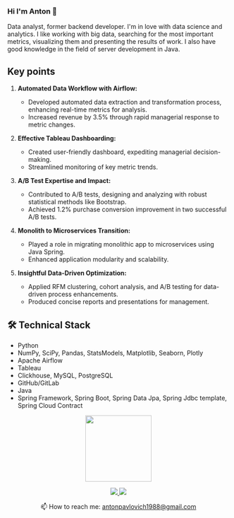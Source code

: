 ### Hi I'm Anton 👋

Data analyst, former backend developer. I'm in love with data science and analytics. I like working with big data, searching for the most important metrics, visualizing them and presenting the results of work. I also have good knowledge in the field of server development in Java.

## Key points

1. **Automated Data Workflow with Airflow:**
   - Developed automated data extraction and transformation process, enhancing real-time metrics for analysis.
   - Increased revenue by 3.5% through rapid managerial response to metric changes.

2. **Effective Tableau Dashboarding:**
   - Created user-friendly dashboard, expediting managerial decision-making.
   - Streamlined monitoring of key metric trends.

3. **A/B Test Expertise and Impact:**
   - Contributed to A/B tests, designing and analyzing with robust statistical methods like Bootstrap.
   - Achieved 1.2% purchase conversion improvement in two successful A/B tests.

4. **Monolith to Microservices Transition:**
   - Played a role in migrating monolithic app to microservices using Java Spring.
   - Enhanced application modularity and scalability.

5. **Insightful Data-Driven Optimization:**
   - Applied RFM clustering, cohort analysis, and A/B testing for data-driven process enhancements.
   - Produced concise reports and presentations for management.


  
## 🛠 Technical Stack
*   Python
*   NumPy, SciPy, Pandas, StatsModels, Matplotlib, Seaborn, Plotly 
*   Apache Airflow
*   Tableau
*   Clickhouse, MySQL, PostgreSQL
*   GitHub/GitLab
*   Java
*   Spring Framework, Spring Boot, Spring Data Jpa, Spring Jdbc template, Spring Cloud Contract

  
<p align='center'>
   <!--<a href="https://github-readme-stats.vercel.app/api?username=AntonStart&show_icons=true&count_private=true"><img
           height=150
           src="https://github-readme-stats.vercel.app/api?username=AntonStart&show_icons=true&count_private=true"/></a>
           -->
   <a href="https://github.com/AntonStart/github-readme-stats"><img height=150
                                                                  src="https://github-readme-stats.vercel.app/api/top-langs/?username=AntonStart&layout=compact"/></a>
</p>

<p align='center'>
   <a href="https://www.linkedin.com/in/anton-pozdniakov-540470256/">
       <img src="https://img.shields.io/badge/linkedin-%230077B5.svg?&style=for-the-badge&logo=linkedin&logoColor=white"/>
   </a>
   <a href="https://t.me/antonexpat">
       <img src="https://img.shields.io/badge/Telegram-2CA5E0?style=for-the-badge&logo=telegram&logoColor=white"/>
   </a>
<p align='center'>
   📫 How to reach me: <a href='mailto:antonpavlovich1988@gmail.com'>antonpavlovich1988@gmail.com</a>
</p>


<!--
**AntonStart/AntonStart** is a ✨ _special_ ✨ repository because its `README.md` (this file) appears on your GitHub profile.

Here are some ideas to get you started:

- 🔭 I’m currently working on ...
- 🌱 I’m currently learning ...
- 👯 I’m looking to collaborate on ...
- 🤔 I’m looking for help with ...
- 💬 Ask me about ...
- 📫 How to reach me: ...
- 😄 Pronouns: ...
- ⚡ Fun fact: ...
-->
